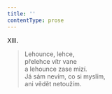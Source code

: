 ```yaml
---
title: ''
contentType: prose
---
```


XIII.

> Lehounce, lehce,  
> přelehce vítr vane  
> a lehounce zase mizí.  
> Já sám nevím, co si myslím,  
> ani vědět netoužím.
